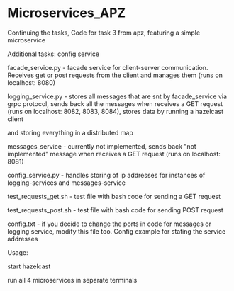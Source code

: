 # Microservices_APZ
Continuing the tasks, 
Code for task 3 from apz, featuring a simple microservice

Additional tasks: config service

facade_service.py - facade service for client-server communication. Receives get or post requests from the client and manages them (runs on localhost: 8080)

logging_service.py - stores all messages that are snt by facade_service via grpc protocol, sends back all the messages when receives a GET request (runs on localhost: 8082, 8083, 8084), stores data by running a hazelcast client

and storing everything in a distributed map

messages_service - currently not implemented, sends back "not implemented" message when receives a GET request (runs on localhost: 8081)

config_service.py - handles storing of ip addresses for instances of logging-services and messages-service

test_requests_get.sh - test file with bash code for sending a GET request

test_requests_post.sh - test file with bash code for sending POST request

config.txt - if you decide to change the ports in code for messages or logging service, modify this file too. Config example for stating the service addresses

Usage:

start hazelcast

run all 4 microservices in separate terminals









